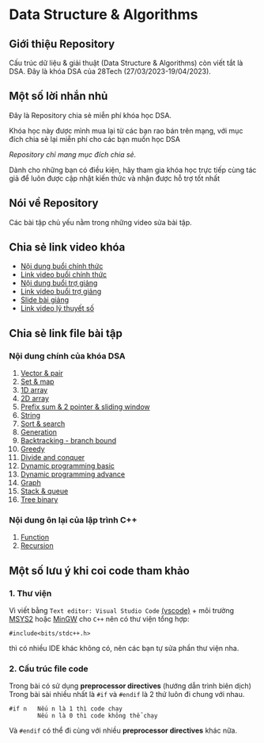 # Data Structure & Algorithms

## Giới thiệu Repository

Cấu trúc dữ liệu & giải thuật (Data Structure & Algorithms) còn viết tắt là DSA. Đây là khóa DSA của 28Tech (27/03/2023-19/04/2023).

## Một số lời nhắn nhủ

Đây là Repository chia sẻ miễn phí khóa học DSA.

Khóa học này được mình mua lại từ các bạn rao bán trên mạng, với mục đích chia sẻ lại miễn phí cho các bạn muốn học DSA

_Repository chỉ mang mục đích chia sẻ._

Dành cho những bạn có điều kiện, hãy tham gia khóa học trực tiếp cùng tác giả để luôn được cập nhật kiến thức và nhận được hỗ trợ tốt nhất

## Nói về Repository

Các bài tập chủ yếu nằm trong những video sửa bài tập.

## Chia sẻ link video khóa

-   [Nội dung buổi chính thức](https://pd.heracle.net/drive/s/twoiTsPwgyh9V864E83vDWxaWO8y53)
-   [Link video buổi chính thức](https://terabox.com/s/1GRHPmsKUvcTbq8h9xS2SZA)
-   [Nội dung buổi trợ giảng](https://pd.heracle.net/drive/s/vapV2of7FO5SGuYsZ5fFfz0xEMfgBi)
-   [Link video buổi trợ giảng](https://terabox.com/s/1Fg2CATlzHBM8-mwwcDrn1Q)
-   [Slide bài giảng](./Lecture_slides/)
-   [Link video lý thuyết số](https://terabox.com/s/1VJlH693ByCeT0ceQzsxBtA)

## Chia sẻ link file bài tập

### Nội dung chính của khóa DSA

1. [Vector & pair](./Vector-Pair/Vector%20and%20Pair.pdf)
2. [Set & map](./Set-Map/Set%20and%20Map.pdf)
3. [1D array](./1D_Array/1D%20array.pdf)
4. [2D array](./2D%20array/2D%20array.pdf)
5. [Prefix sum & 2 pointer & sliding window](./PS-DA-SW-TP/Prefix%20sum%20-%202%20Pointer%20-%20Sliding%20Window.pdf)
6. [String](https://github.com/Glasspham/DSA-28Tech/blob/main/String/String.pdf)
7. [Sort & search](./Sort-Search/Sort%20and%20Search.pdf)
8. [Generation](./Generation-Backtracking/Generation/Generation.pdf)
9. [Backtracking - branch bound](./Generation-Backtracking/Backtracking%20-%20Branch%20bound/Backtracking%20-%20Branch%20bound.pdf)
10. [Greedy](./Greedy/Greedy.pdf)
11. [Divide and conquer](./Divide_and_Conquer/Divide%20and%20Conquer.pdf)
12. [Dynamic programming basic](./Dynamic_Programming/Basic/Basic.pdf)
13. [Dynamic programming advance](./Dynamic_Programming/Advance/Advance.pdf)
14. [Graph](./Graph/Graph.pdf)
15. [Stack & queue](./Stack-Queue/Stack%20and%20Queue.pdf)
16. [Tree binary](./Tree_Binary/Binary%20Tree.pdf)

### Nội dung ôn lại của lập trình C++

1. [Function]()
2. [Recursion]()

## Một số lưu ý khi coi code tham khảo

### 1. Thư viện

Vì viết bằng `Text editor: Visual Studio Code` [(vscode)](https://code.visualstudio.com/) + môi trường [MSYS2](https://www.msys2.org/) hoặc [MinGW](https://sourceforge.net/projects/mingw/) cho `C++` nên có thư viện tổng hợp:

```
#include<bits/stdc++.h>
```

thì có nhiều IDE khác không có, nên các bạn tự sửa phần thư viện nha.

### 2. Cấu trúc file code

Trong bài có sử dụng **preprocessor directives** (hướng dẫn trình biên dịch)
Trong bài sài nhiều nhất là `#if` và `#endif` là 2 thứ luôn đi chung với nhau.

```
#if n   Nếu n là 1 thì code chạy
        Nếu n là 0 thì code không thể chạy
```

Và `#endif` có thể đi cùng với nhiều **preprocessor directives** khác nữa.